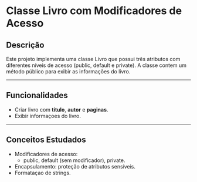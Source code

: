 # Classe Livro com Modificadores de Acesso

## Descrição
Este projeto implementa uma classe Livro que possui três atributos com diferentes níveis de acesso (public, default e private).
A classe contem um método público para exibir as informações do livro.

---

## Funcionalidades
- Criar livro com **titulo**, **autor** e **paginas**.
- Exibir informaçoes do livro.

---

## Conceitos Estudados
- Modificadores de acesso:
    - public, default (sem modificador), private.
- Encapsulamento: proteção de atributos sensíveis.
- Formataçao de strings.

